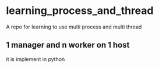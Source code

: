 # learning_process_and_thread
A repo for learning to use multi process and multi thread

## 1 manager and n worker on 1 host
it is implement in python
